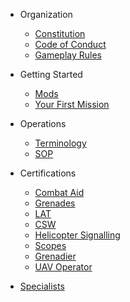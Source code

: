 * Organization

  * [Constitution](organization/constitution.md)
  * [Code of Conduct](operations/coc.md)
  * [Gameplay Rules](operations/rules.md)

* Getting Started
  * [Mods](starting/mods.md)
  * [Your First Mission](operations/first-mission.md)

* Operations
  * [Terminology](operations/terminology.md)
  * [SOP](operations/sop.md)

* Certifications
  * [Combat Aid](certs/combataid.md)
  * [Grenades](certs/grenades.md)
  * [LAT](certs/lat.md)
  * [CSW](certs/csw.md)
  * [Helicopter Signalling](certs/helicopter_signal.md)
  * [Scopes](certs/scopes.md)
  * [Grenadier](certs/grenadier.md)
  * [UAV Operator](certs/uav.md)

* [Specialists](specialists/index.md)
